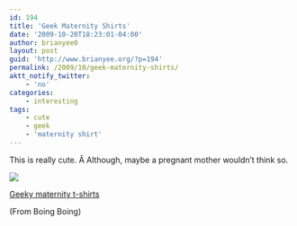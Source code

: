 ```yaml
---
id: 194
title: 'Geek Maternity Shirts'
date: '2009-10-20T18:23:01-04:00'
author: brianyee0
layout: post
guid: 'http://www.brianyee.org/?p=194'
permalink: /2009/10/geek-maternity-shirts/
aktt_notify_twitter:
    - 'no'
categories:
    - interesting
tags:
    - cute
    - geek
    - 'maternity shirt'
---
```


This is really cute. Â Although, maybe a pregnant mother wouldn’t think so.

![](https://i0.wp.com/www.thinkgeek.com/images/products/front/bc2c_loading_maternity.jpg?resize=220%2C292)

[Geeky maternity t-shirts](http://www.boingboing.net/2009/10/20/geeky-maternity-t-sh.html)

(From Boing Boing)